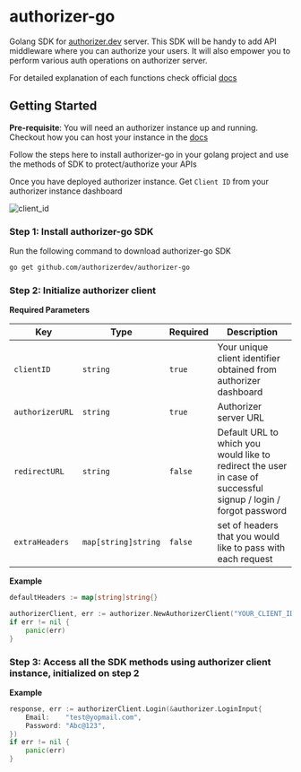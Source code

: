 # authorizer-go

Golang SDK for [authorizer.dev](https://authorizer.dev) server. This SDK will be handy to add API middleware where you can authorize your users. It will also empower you to perform various auth operations on authorizer server.

For detailed explanation of each functions check official [docs](https://pkg.go.dev/github.com/authorizerdev/authorizer-go)

## Getting Started

**Pre-requisite**: You will need an authorizer instance up and running. Checkout how you can host your instance in the [docs](https://docs.authorizer.dev/deployment)

Follow the steps here to install authorizer-go in your golang project and use the methods of SDK to protect/authorize your APIs

Once you have deployed authorizer instance. Get `Client ID` from your authorizer instance dashboard

![client_id](https://res.cloudinary.com/dcfpom7fo/image/upload/v1663437088/Authorizer/client_id_ptjsvc.png)

### Step 1: Install authorizer-go SDK

Run the following command to download authorizer-go SDK

```bash
go get github.com/authorizerdev/authorizer-go
```

### Step 2: Initialize authorizer client

**Required Parameters**

| Key             | Type                | Required | Description |
| --------------- | ------------------- | -------------------- | --------------------------------------------------------------------------------------------------------------- |
| `clientID`      | `string`            | `true`               | Your unique client identifier obtained from authorizer dashboard                                                |
| `authorizerURL` | `string`            | `true`               | Authorizer server URL                                                                                           |
| `redirectURL`   | `string`            | `false`              | Default URL to which you would like to redirect the user in case of successful signup / login / forgot password |
| `extraHeaders`  | `map[string]string` | `false`              | set of headers that you would like to pass with each request                                                    |

**Example**

```go
defaultHeaders := map[string]string{}

authorizerClient, err := authorizer.NewAuthorizerClient("YOUR_CLIENT_ID", "YOUR_AUHTORIZER_URL", "OPTIONAL_REDIRECT_URL", defaultHeaders)
if err != nil {
    panic(err)
}
```

### Step 3: Access all the SDK methods using authorizer client instance, initialized on step 2

**Example**

```go
response, err := authorizerClient.Login(&authorizer.LoginInput{
    Email:    "test@yopmail.com",
    Password: "Abc@123",
})
if err != nil {
    panic(err)
}
```
